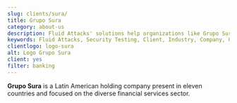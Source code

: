 ```yaml
---
slug: clients/sura/
title: Grupo Sura
category: about-us
description: Fluid Attacks' solutions help organizations like Grupo Sura to identify security vulnerabilities in their systems and manage their attack surfaces.
keywords: Fluid Attacks, Security Testing, Client, Industry, Company, Organization, Pentesting, Ethical Hacking, Grupo Sura
clientlogo: logo-sura
alt: Logo Grupo Sura
client: yes
filter: banking
---
```


**Grupo Sura** is a Latin American holding company
present in eleven countries
and focused on the diverse financial services sector.
